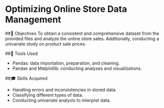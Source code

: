 # Optimizing Online Store Data Management

##🎯 Objectives
To obtain a consistent and comprehensive dataset from the provided files and analyze the online store sales. 
Additionally, conducting a univariate study on product sale prices.

##🔧 Tools Used
* Pandas: data importation, preparation, and cleaning.
* Pandas and Matplotlib: conducting analyses and visualizations.

##🎓 Skills Acquired
* Handling errors and inconsistencies in stored data.
* Classifying different types of data.
* Conducting univariate analysis to interpret data.





